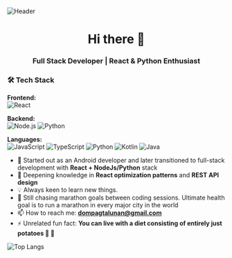 ### 

![Header](https://github.com/user-attachments/assets/be3c05bc-2764-497f-9e93-6f820e0366e6)

<h1 align="center">Hi there 👋</h1>
<h3 align="center">Full Stack Developer | React & Python Enthusiast</h3>

### 🛠️ Tech Stack
**Frontend:**  
![React](https://img.shields.io/badge/React-20232A?style=flat&logo=react&logoColor=61DAFB)

**Backend:**  
![Node.js](https://img.shields.io/badge/node.js-339933?style=flat&logo=Node.js&logoColor=white)
![Python](https://img.shields.io/badge/Python-3776AB?style=flat&logo=python&logoColor=white)

**Languages:**  
![JavaScript](https://img.shields.io/badge/JavaScript-F7DF1E?style=flat&logo=javascript&logoColor=black)
![TypeScript](https://img.shields.io/badge/TypeScript-007ACC?style=flat&logo=typescript&logoColor=white)
![Python](https://img.shields.io/badge/Python-3776AB?style=flat&logo=python&logoColor=white)
![Kotlin](https://img.shields.io/badge/Kotlin-0095D5?style=flat&logo=kotlin&logoColor=white)
![Java](https://img.shields.io/badge/Java-ED8B00?style=flat&logo=openjdk&logoColor=white)

- 🔭 Started out as an Android developer and later transitioned to full-stack development with **React + NodeJs/Python** stack
- 🌱 Deepening knowledge in **React optimization patterns** and **REST API design**
- 💡 Always keen to learn new things. 
- 🏃 Still chasing marathon goals between coding sessions. Ultimate health goal is to run a marathon in every major city in the world
- 📫 How to reach me: **dompagtalunan@gmail.com**
- ⚡ Unrelated fun fact: **You can live with a diet consisting of entirely just potatoes 🥔 🍟**

![Top Langs](https://github-readme-stats.vercel.app/api/top-langs/?username=imdmp&layout=compact)
